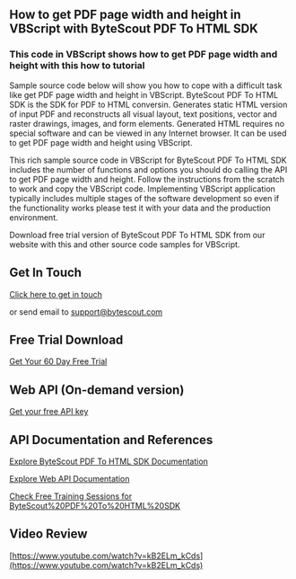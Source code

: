 ## How to get PDF page width and height in VBScript with ByteScout PDF To HTML SDK

### This code in VBScript shows how to get PDF page width and height with this how to tutorial

Sample source code below will show you how to cope with a difficult task like get PDF page width and height in VBScript. ByteScout PDF To HTML SDK is the SDK for PDF to HTML conversin. Generates static HTML version of input PDF and reconstructs all visual layout, text positions, vector and raster drawings, images, and form elements. Generated HTML requires no special software and can be viewed in any Internet browser. It can be used to get PDF page width and height using VBScript.

This rich sample source code in VBScript for ByteScout PDF To HTML SDK includes the number of functions and options you should do calling the API to get PDF page width and height. Follow the instructions from the scratch to work and copy the VBScript code. Implementing VBScript application typically includes multiple stages of the software development so even if the functionality works please test it with your data and the production environment.

Download free trial version of ByteScout PDF To HTML SDK from our website with this and other source code samples for VBScript.

## Get In Touch

[Click here to get in touch](https://bytescout.zendesk.com/hc/en-us/requests/new?subject=ByteScout%20PDF%20To%20HTML%20SDK%20Question)

or send email to [support@bytescout.com](mailto:support@bytescout.com?subject=ByteScout%20PDF%20To%20HTML%20SDK%20Question) 

## Free Trial Download

[Get Your 60 Day Free Trial](https://bytescout.com/download/web-installer?utm_source=github-readme)

## Web API (On-demand version)

[Get your free API key](https://pdf.co/documentation/api?utm_source=github-readme)

## API Documentation and References

[Explore ByteScout PDF To HTML SDK Documentation](https://bytescout.com/documentation/index.html?utm_source=github-readme)

[Explore Web API Documentation](https://pdf.co/documentation/api?utm_source=github-readme)

[Check Free Training Sessions for ByteScout%20PDF%20To%20HTML%20SDK](https://academy.bytescout.com/)

## Video Review

[https://www.youtube.com/watch?v=kB2ELm_kCds](https://www.youtube.com/watch?v=kB2ELm_kCds)